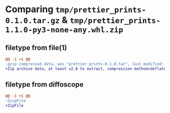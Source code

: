 # Comparing `tmp/prettier_prints-0.1.0.tar.gz` & `tmp/prettier_prints-1.1.0-py3-none-any.whl.zip`

## filetype from file(1)

```diff
@@ -1 +1 @@
-gzip compressed data, was "prettier_prints-0.1.0.tar", last modified: Sun Jul 30 13:19:41 2023, max compression
+Zip archive data, at least v2.0 to extract, compression method=deflate
```

## filetype from diffoscope

```diff
@@ -1 +1 @@
-GzipFile
+ZipFile
```

